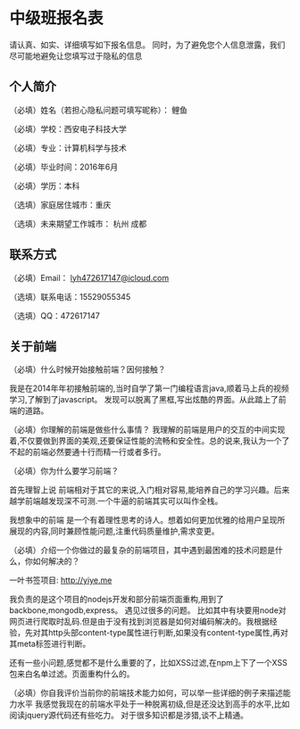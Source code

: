 # 中级班报名表

请认真、如实、详细填写如下报名信息。
同时，为了避免您个人信息泄露，我们尽可能地避免让您填写过于隐私的信息

## 个人简介

（必填）姓名（若担心隐私问题可填写昵称）： 鲤鱼

（必填）学校：西安电子科技大学

（必填）专业：计算机科学与技术

（必填）毕业时间：2016年6月

（必填）学历：本科

（选填）家庭居住城市：重庆

（选填）未来期望工作城市： 杭州 成都 

## 联系方式

（必填）Email： lyh472617147@icloud.com

（选填）联系电话：15529055345

（选填）QQ：472617147

## 关于前端

（必填）什么时候开始接触前端？因何接触？

  我是在2014年年初接触前端的,当时自学了第一门编程语言java,顺着马上兵的视频学习,了解到了javascript。
  发现可以脱离了黑框,写出炫酷的界面。从此踏上了前端的道路。

（必填）你理解的前端是做些什么事情？
我理解的前端是用户的交互的中间实现着,不仅要做到界面的美观,还要保证性能的流畅和安全性。总的说来,我认为一个了不起的前端必然要通十行而精一行或者多行。

（必填）你为什么要学习前端？

首先理智上说 前端相对于其它的来说,入门相对容易,能培养自己的学习兴趣。后来越学前端越发现深不可测.一个牛逼的前端其实可以叫作全栈。

我想象中的前端 是一个有着理性思考的诗人。想着如何更加优雅的给用户呈现所展现的内容,同时兼顾性能问题,注重代码质量维护,需求变更。

（必填）介绍一个你做过的最复杂的前端项目，其中遇到最困难的技术问题是什么，你如何解决的？

一叶书签项目: http://yiye.me

我负责的是这个项目的nodejs开发和部分前端页面重构,用到了backbone,mongodb,express。
遇见过很多的问题。
比如其中有块要用node对网页进行爬取时乱码.但是由于没有找到浏览器是如何对编码解决的。我根据经验，先对其http头部content-type属性进行判断,如果没有content-type属性,再对其meta标签进行判断。

还有一些小问题,感觉都不是什么重要的了，比如XSS过滤,在npm上下了一个XSS包来白名单过滤。页面重构什么的。


（必填）你自我评价当前你的前端技术能力如何，可以举一些详细的例子来描述能力水平
我感觉我现在的前端水平处于一种脱离初级,但是还没达到高手的水平,比如阅读jquery源代码还有些吃力。
对于很多知识都是涉猎,谈不上精通。

